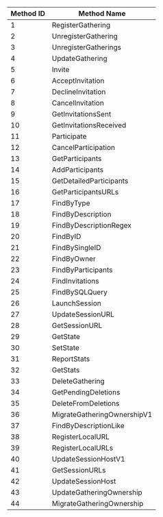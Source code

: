 | Method ID | Method Name |
| --- | --- |
| 1 | RegisterGathering |
| 2 | UnregisterGathering |
| 3 | UnregisterGatherings |
| 4 | UpdateGathering |
| 5 | Invite |
| 6 | AcceptInvitation |
| 7 | DeclineInvitation |
| 8 | CancelInvitation |
| 9 | GetInvitationsSent |
| 10 | GetInvitationsReceived |
| 11 | Participate |
| 12 | CancelParticipation |
| 13 | GetParticipants |
| 14 | AddParticipants |
| 15 | GetDetailedParticipants |
| 16 | GetParticipantsURLs |
| 17 | FindByType |
| 18 | FindByDescription |
| 19 | FindByDescriptionRegex |
| 20 | FindByID |
| 21 | FindBySingleID |
| 22 | FindByOwner |
| 23 | FindByParticipants |
| 24 | FindInvitations |
| 25 | FindBySQLQuery |
| 26 | LaunchSession |
| 27 | UpdateSessionURL |
| 28 | GetSessionURL |
| 29 | GetState |
| 30 | SetState |
| 31 | ReportStats |
| 32 | GetStats |
| 33 | DeleteGathering |
| 34 | GetPendingDeletions |
| 35 | DeleteFromDeletions |
| 36 | MigrateGatheringOwnershipV1 |
| 37 | FindByDescriptionLike |
| 38 | RegisterLocalURL |
| 39 | RegisterLocalURLs |
| 40 | UpdateSessionHostV1 |
| 41 | GetSessionURLs |
| 42 | UpdateSessionHost |
| 43 | UpdateGatheringOwnership |
| 44 | MigrateGatheringOwnership |